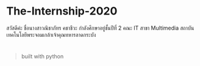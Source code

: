 # The-Internship-2020
สวัสดีค่ะ ชื่อนางสาวณิชาภัทร คชาชีวะ กำลังศึกษาอยู่ชั้นปีที่ 2 คณะ IT สาขา Multimedia สถาบันเทคโนโลยีพระจอมเกล้าเจ้าคุณทหารลาดกระบัง
#
>built with python
